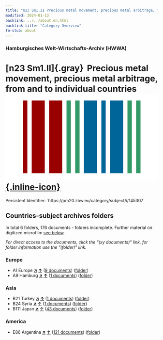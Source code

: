 ```yaml
---
title: "n23 Sm1.II Precious metal movement, precious metal arbitrage, from and to individual countries"
modified: 2024-01-13
backlink: ../../about.en.html
backlink-title: "Category Overview"
fn-stub: about
---
```


### Hamburgisches Welt-Wirtschafts-Archiv (HWWA)

# [n23 Sm1.II]{.gray}&#8201; Precious metal movement, precious metal arbitrage, from and to individual countries &#160; [![Wikidata](/images/Wikidata-logo.svg "Wikidata"){.inline-icon}](http://www.wikidata.org/entity/Q104710974)

<div class="hint">Persistent Identifier: `https://pm20.zbw.eu/category/subject/i/145307`</div>







## Countries-subject archives folders







In total 6 folders, 176 documents - folders incomplete. Further material on digitized microfilm [see below](#filmsections).

_For direct access to the documents, click the "(xy documents)" link, for folder information use the "(folder)" link._



### Europe

- A1 Europe [**&nearr;**](../../../geo/i/140892/about.en.html "Europe (all folders)") [**&uarr;**](../../../geo/about.en.html#A1 "Country category system") (<a href="https://pm20.zbw.eu/iiifview/folder/sh/140892,145307" title="about: Europe : Precious metal movement, precious metal arbitrage, from and to individual countries" target="_blank">9 documents</a>) ([folder](../../../../folder/sh/1408xx/140892/1453xx/145307/about.en.html))
- A9 Hamburg [**&nearr;**](../../../geo/i/140905/about.en.html "Hamburg (all folders)") [**&uarr;**](../../../geo/about.en.html#A9 "Country category system") (<a href="https://pm20.zbw.eu/iiifview/folder/sh/140905,145307" title="about: Hamburg : Precious metal movement, precious metal arbitrage, from and to individual countries" target="_blank">1 documents</a>) ([folder](../../../../folder/sh/1409xx/140905/1453xx/145307/about.en.html))

### Asia

- B21 Turkey [**&nearr;**](../../../geo/i/141111/about.en.html "Turkey (all folders)") [**&uarr;**](../../../geo/about.en.html#B21 "Country category system") (<a href="https://pm20.zbw.eu/iiifview/folder/sh/141111,145307" title="about: Turkey : Precious metal movement, precious metal arbitrage, from and to individual countries" target="_blank">1 documents</a>) ([folder](../../../../folder/sh/1411xx/141111/1453xx/145307/about.en.html))
- B24 Syria [**&nearr;**](../../../geo/i/141114/about.en.html "Syria (all folders)") [**&uarr;**](../../../geo/about.en.html#B24 "Country category system") (<a href="https://pm20.zbw.eu/iiifview/folder/sh/141114,145307" title="about: Syria : Precious metal movement, precious metal arbitrage, from and to individual countries" target="_blank">1 documents</a>) ([folder](../../../../folder/sh/1411xx/141114/1453xx/145307/about.en.html))
- B111 Japan [**&nearr;**](../../../geo/i/141272/about.en.html "Japan (all folders)") [**&uarr;**](../../../geo/about.en.html#B111 "Country category system") (<a href="https://pm20.zbw.eu/iiifview/folder/sh/141272,145307" title="about: Japan : Precious metal movement, precious metal arbitrage, from and to individual countries" target="_blank">43 documents</a>) ([folder](../../../../folder/sh/1412xx/141272/1453xx/145307/about.en.html))

### America

- E86 Argentina [**&nearr;**](../../../geo/i/141692/about.en.html "Argentina (all folders)") [**&uarr;**](../../../geo/about.en.html#E86 "Country category system") (<a href="https://pm20.zbw.eu/iiifview/folder/sh/141692,145307" title="about: Argentina : Precious metal movement, precious metal arbitrage, from and to individual countries" target="_blank">121 documents</a>) ([folder](../../../../folder/sh/1416xx/141692/1453xx/145307/about.en.html))



<a id="filmsections" />













